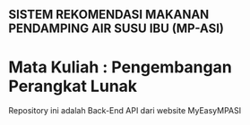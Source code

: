 ## SISTEM REKOMENDASI MAKANAN PENDAMPING AIR SUSU IBU (MP-ASI)
# Mata Kuliah : Pengembangan Perangkat Lunak
Repository ini adalah Back-End API dari website MyEasyMPASI
